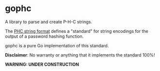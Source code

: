 # gophc
A library to parse and create P-H-C strings.

The [PHC string format](https://github.com/P-H-C/phc-string-format) defines
a "standard" for string encodings for the output of a password hashing function.

gophc is a pure Go implementation of this standard.

**Disclaimer**: No warranty or anything that it implements the standard 100%!

**WARNING: UNDER CONSTRUCTION**
